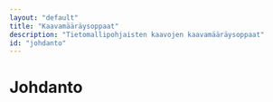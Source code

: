 ```yaml
---
layout: "default"
title: "Kaavamääräysoppaat"
description: "Tietomallipohjaisten kaavojen kaavamääräysoppaat"
id: "johdanto"
---
```

# Johdanto


